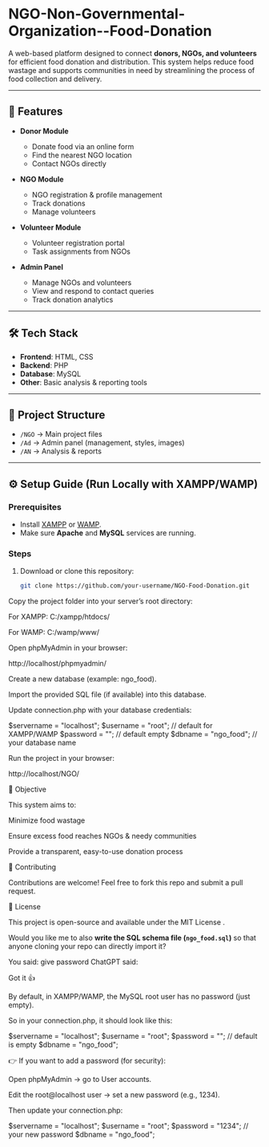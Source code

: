 # NGO-Non-Governmental-Organization--Food-Donation
A web-based platform designed to connect **donors, NGOs, and volunteers** for efficient food donation and distribution. This system helps reduce food wastage and supports communities in need by streamlining the process of food collection and delivery.

---

## 🚀 Features
- **Donor Module**
  - Donate food via an online form
  - Find the nearest NGO location
  - Contact NGOs directly

- **NGO Module**
  - NGO registration & profile management
  - Track donations
  - Manage volunteers

- **Volunteer Module**
  - Volunteer registration portal
  - Task assignments from NGOs

- **Admin Panel**
  - Manage NGOs and volunteers
  - View and respond to contact queries
  - Track donation analytics

---

## 🛠️ Tech Stack
- **Frontend**: HTML, CSS  
- **Backend**: PHP  
- **Database**: MySQL  
- **Other**: Basic analysis & reporting tools  

---

## 📂 Project Structure
- `/NGO` → Main project files  
- `/Ad` → Admin panel (management, styles, images)  
- `/AN` → Analysis & reports  

---

## ⚙️ Setup Guide (Run Locally with XAMPP/WAMP)

### Prerequisites
- Install [XAMPP](https://www.apachefriends.org/) or [WAMP](https://www.wampserver.com/).
- Make sure **Apache** and **MySQL** services are running.

### Steps
1. Download or clone this repository:
   ```bash
   git clone https://github.com/your-username/NGO-Food-Donation.git

Copy the project folder into your server’s root directory:

For XAMPP: C:/xampp/htdocs/

For WAMP: C:/wamp/www/

Open phpMyAdmin in your browser:

http://localhost/phpmyadmin/


Create a new database (example: ngo_food).

Import the provided SQL file (if available) into this database.

Update connection.php with your database credentials:

$servername = "localhost";
$username = "root";   // default for XAMPP/WAMP
$password = "";       // default empty
$dbname = "ngo_food"; // your database name


Run the project in your browser:

http://localhost/NGO/

🎯 Objective

This system aims to:

Minimize food wastage

Ensure excess food reaches NGOs & needy communities

Provide a transparent, easy-to-use donation process

🤝 Contributing

Contributions are welcome! Feel free to fork this repo and submit a pull request.

📜 License

This project is open-source and available under the MIT License
.


Would you like me to also **write the SQL schema file (`ngo_food.sql`)** so that anyone cloning your repo can directly import it?

You said:
give password
ChatGPT said:

Got it 👍

By default, in XAMPP/WAMP, the MySQL root user has no password (just empty).

So in your connection.php, it should look like this:

$servername = "localhost";
$username = "root";
$password = "";  // default is empty
$dbname = "ngo_food";


👉 If you want to add a password (for security):

Open phpMyAdmin → go to User accounts.

Edit the root@localhost user → set a new password (e.g., 1234).

Then update your connection.php:

$servername = "localhost";
$username = "root";
$password = "1234";  // your new password
$dbname = "ngo_food";
